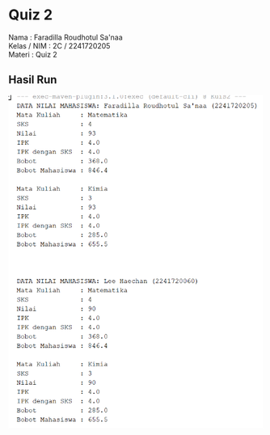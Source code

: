 # Quiz 2 

Nama : Faradilla Roudhotul Sa'naa <br>
Kelas / NIM : 2C / 2241720205 <br>
Materi : Quiz 2 

## Hasil Run <br>
<img src="img/hasil main.png">